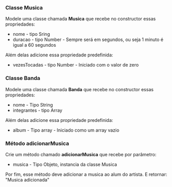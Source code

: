 
### Classe Musica

Modele uma classe chamada **Musica** que recebe no constructor essas propriedades:

* nome - tipo Sring
* duracao - tipo Number - Sempre será em segundos, ou seja 1 minuto é igual a 60 segundos

Além delas adicione essa propriedade predefinida:

* vezesTocadas - tipo Number - Iniciado com o valor de zero

### Classe Banda

Modele uma classe chamada **Banda** que recebe no constructor essas propriedades:

* nome - Tipo String
* integrantes - tipo Array

Além delas adicione essa propriedade predefinida:

* album - Tipo array - Iniciado como um array vazio

### Método adicionarMusica

Crie um método chamado **adicionarMusica** que recebe por parâmetro:

* musica - Tipo Objeto, instancia da classe Musica

Por fim, esse método deve adicionar a musica ao alum do artista. E retornar: "Musica adicionada"